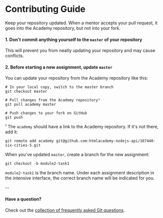 # Contributing Guide

Keep your repository updated. When a mentor accepts your pull request, it goes into the Academy repository, but not into your fork.

#### 1. Don't commit anything yourself to the `master` of your repository

This will prevent you from neatly updating your repository and may cause conflicts.

#### 2. Before starting a new assignment, update `master`

You can update your repository from the Academy repository like this:

```
# In your local copy, switch to the master branch
git checkout master

# Pull changes from the Academy repository¹
git pull academy master

# Push changes to your fork on GitHub
git push
```

¹ The `academy` should have a link to the Academy repository. If it's not there, add it:

```
git remote add academy git@github.com:htmlacademy-nodejs-api/107440-six-cities-5.git
```

When you've updated `master`, create a branch for the new assignment:

```
git checkout -b module2-task1
```

`module2-task1` is the branch name. Under each assignment description in the intensive interface, the correct branch name will be indicated for you.

--

#### Have a question?

Check out the [collection of frequently asked Git questions](http://firstaidgit.ru).
